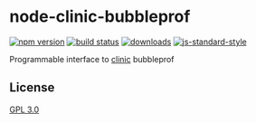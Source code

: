 # node-clinic-bubbleprof
[![npm version][2]][3] [![build status][4]][5]
[![downloads][8]][9] [![js-standard-style][10]][11]

Programmable interface to [clinic][12] bubbleprof

## License
[GPL 3.0](LICENSE)

[0]: https://img.shields.io/badge/stability-experimental-orange.svg?style=flat-square
[1]: https://nodejs.org/api/documentation.html#documentation_stability_index
[2]: https://img.shields.io/npm/v/node-clinic-bubbleprof.svg?style=flat-square
[3]: https://npmjs.org/package/node-clinic-bubbleprof
[4]: https://circleci.com/gh/nearform/node-clinic-bubbleprof/tree/master.svg?style=shield&circle-token=82bfc179bd7ca96fd9183a66c40cefcfb93b07ea
[5]: https://circleci.com/gh/nearform/node-clinic-bubbleprof
[6]: https://img.shields.io/codecov/c/github/nearform/node-clinic-bubbleprof/master.svg?style=flat-square
[7]: https://codecov.io/github/nearform/node-clinic-bubbleprof
[8]: http://img.shields.io/npm/dm/node-clinic-bubbleprof.svg?style=flat-square
[9]: https://npmjs.org/package/node-clinic-bubbleprof
[10]: https://img.shields.io/badge/code%20style-standard-brightgreen.svg?style=flat-square
[11]: https://github.com/feross/standard
[12]: https://github.com/nearform/node-clinic
